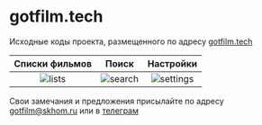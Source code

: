 # gotfilm.tech
Исходные коды проекта, размещенного по адресу [gotfilm.tech](https://gotfilm.tech)

Списки фильмов             |  Поиск                    |  Настройки
:-------------------------:|:-------------------------:|:-------------------------:
![lists](https://github.com/awesomesk1ll/gotfilm.tk/blob/develop/docs/lists.gif) | ![search](https://github.com/awesomesk1ll/gotfilm.tk/blob/develop/docs/search.gif) | ![settings](https://github.com/awesomesk1ll/gotfilm.tk/blob/develop/docs/settings.gif)

Свои замечания и предложения присылайте по адресу gotfilm@skhom.ru или в [телеграм](https://t.me/awesomesk1ll)
